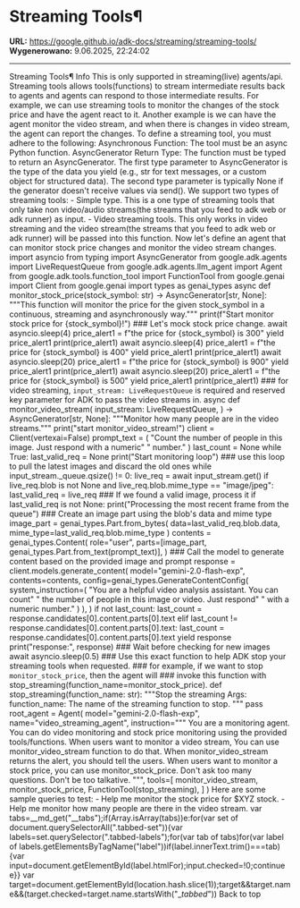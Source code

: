 # Streaming Tools¶

**URL:** https://google.github.io/adk-docs/streaming/streaming-tools/
**Wygenerowano:** 9.06.2025, 22:24:02

---

Streaming Tools¶ Info This is only supported in streaming(live) agents/api. Streaming tools allows tools(functions) to stream intermediate results back to agents and agents can respond to those intermediate results. For example, we can use streaming tools to monitor the changes of the stock price and have the agent react to it. Another example is we can have the agent monitor the video stream, and when there is changes in video stream, the agent can report the changes. To define a streaming tool, you must adhere to the following: Asynchronous Function: The tool must be an async Python function. AsyncGenerator Return Type: The function must be typed to return an AsyncGenerator. The first type parameter to AsyncGenerator is the type of the data you yield (e.g., str for text messages, or a custom object for structured data). The second type parameter is typically None if the generator doesn't receive values via send(). We support two types of streaming tools: - Simple type. This is a one type of streaming tools that only take non video/audio streams(the streams that you feed to adk web or adk runner) as input. - Video streaming tools. This only works in video streaming and the video stream(the streams that you feed to adk web or adk runner) will be passed into this function. Now let's define an agent that can monitor stock price changes and monitor the video stream changes. import asyncio from typing import AsyncGenerator from google.adk.agents import LiveRequestQueue from google.adk.agents.llm_agent import Agent from google.adk.tools.function_tool import FunctionTool from google.genai import Client from google.genai import types as genai_types async def monitor_stock_price(stock_symbol: str) -> AsyncGenerator[str, None]: """This function will monitor the price for the given stock_symbol in a continuous, streaming and asynchronously way.""" print(f"Start monitor stock price for {stock_symbol}!") ### Let's mock stock price change. await asyncio.sleep(4) price_alert1 = f"the price for {stock_symbol} is 300" yield price_alert1 print(price_alert1) await asyncio.sleep(4) price_alert1 = f"the price for {stock_symbol} is 400" yield price_alert1 print(price_alert1) await asyncio.sleep(20) price_alert1 = f"the price for {stock_symbol} is 900" yield price_alert1 print(price_alert1) await asyncio.sleep(20) price_alert1 = f"the price for {stock_symbol} is 500" yield price_alert1 print(price_alert1) ### for video streaming, `input_stream: LiveRequestQueue` is required and reserved key parameter for ADK to pass the video streams in. async def monitor_video_stream( input_stream: LiveRequestQueue, ) -> AsyncGenerator[str, None]: """Monitor how many people are in the video streams.""" print("start monitor_video_stream!") client = Client(vertexai=False) prompt_text = ( "Count the number of people in this image. Just respond with a numeric" " number." ) last_count = None while True: last_valid_req = None print("Start monitoring loop") ### use this loop to pull the latest images and discard the old ones while input_stream._queue.qsize() != 0: live_req = await input_stream.get() if live_req.blob is not None and live_req.blob.mime_type == "image/jpeg": last_valid_req = live_req ### If we found a valid image, process it if last_valid_req is not None: print("Processing the most recent frame from the queue") ### Create an image part using the blob's data and mime type image_part = genai_types.Part.from_bytes( data=last_valid_req.blob.data, mime_type=last_valid_req.blob.mime_type ) contents = genai_types.Content( role="user", parts=[image_part, genai_types.Part.from_text(prompt_text)], ) ### Call the model to generate content based on the provided image and prompt response = client.models.generate_content( model="gemini-2.0-flash-exp", contents=contents, config=genai_types.GenerateContentConfig( system_instruction=( "You are a helpful video analysis assistant. You can count" " the number of people in this image or video. Just respond" " with a numeric number." ) ), ) if not last_count: last_count = response.candidates[0].content.parts[0].text elif last_count != response.candidates[0].content.parts[0].text: last_count = response.candidates[0].content.parts[0].text yield response print("response:", response) ### Wait before checking for new images await asyncio.sleep(0.5) ### Use this exact function to help ADK stop your streaming tools when requested. ### for example, if we want to stop `monitor_stock_price`, then the agent will ### invoke this function with stop_streaming(function_name=monitor_stock_price). def stop_streaming(function_name: str): """Stop the streaming Args: function_name: The name of the streaming function to stop. """ pass root_agent = Agent( model="gemini-2.0-flash-exp", name="video_streaming_agent", instruction=""" You are a monitoring agent. You can do video monitoring and stock price monitoring using the provided tools/functions. When users want to monitor a video stream, You can use monitor_video_stream function to do that. When monitor_video_stream returns the alert, you should tell the users. When users want to monitor a stock price, you can use monitor_stock_price. Don't ask too many questions. Don't be too talkative. """, tools=[ monitor_video_stream, monitor_stock_price, FunctionTool(stop_streaming), ] ) Here are some sample queries to test: - Help me monitor the stock price for $XYZ stock. - Help me monitor how many people are there in the video stream. var tabs=__md_get("__tabs");if(Array.isArray(tabs))e:for(var set of document.querySelectorAll(".tabbed-set")){var labels=set.querySelector(".tabbed-labels");for(var tab of tabs)for(var label of labels.getElementsByTagName("label"))if(label.innerText.trim()===tab){var input=document.getElementById(label.htmlFor);input.checked=!0;continue e}} var target=document.getElementById(location.hash.slice(1));target&&target.name&&(target.checked=target.name.startsWith("__tabbed_")) Back to top
